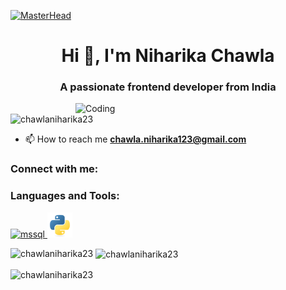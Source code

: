 [![MasterHead](hhttps://i.pinimg.com/originals/88/a9/69/88a969c3e830bbcbff939ea870058d91.gif)](https://chawla.niharika123.io)
<h1 align="center">Hi 👋, I'm Niharika Chawla</h1>
<h3 align="center">A passionate frontend developer from India</h3>
<img align="right" alt="Coding" width="400" src="https://i.pinimg.com/originals/54/bd/a3/54bda352b17744efa1f6898040455423.gif">

<p align="left"> <img src="https://komarev.com/ghpvc/?username=chawlaniharika23&label=Profile%20views&color=0e75b6&style=flat" alt="chawlaniharika23" /> </p>

- 📫 How to reach me **chawla.niharika123@gmail.com**

<h3 align="left">Connect with me:</h3>
<p align="left">
</p>

<h3 align="left">Languages and Tools:</h3>
<p align="left"> <a href="https://www.microsoft.com/en-us/sql-server" target="_blank" rel="noreferrer"> <img src="https://www.svgrepo.com/show/303229/microsoft-sql-server-logo.svg" alt="mssql" width="40" height="40"/> </a> <a href="https://www.python.org" target="_blank" rel="noreferrer"> <img src="https://raw.githubusercontent.com/devicons/devicon/master/icons/python/python-original.svg" alt="python" width="40" height="40"/> </a> </p>

<p><img align="left" src="https://github-readme-stats.vercel.app/api/top-langs?username=chawlaniharika23&show_icons=true&locale=en&layout=compact" alt="chawlaniharika23" /></p>

<p>&nbsp;<img align="center" src="https://github-readme-stats.vercel.app/api?username=chawlaniharika23&show_icons=true&locale=en" alt="chawlaniharika23" /></p>

<p><img align="center" src="https://github-readme-streak-stats.herokuapp.com/?user=chawlaniharika23&" alt="chawlaniharika23" /></p>
